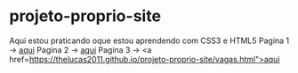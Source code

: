 # projeto-proprio-site
 Aqui estou praticando oque estou aprendendo com CSS3 e HTML5
Pagina 1 -> <a href="https://thelucas2011.github.io/projeto-proprio-site/projeto_site.html">aqui</a>
Pagina 2 -> <a href="https://thelucas2011.github.io/projeto-proprio-site/pagina2.html">aqui</a>
Pagina 3 -> <a href=https://thelucas2011.github.io/projeto-proprio-site/vagas.html">aqui</a>